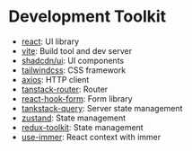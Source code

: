 # Development Toolkit

- [react](https://reactjs.org/): UI library
- [vite](https://vitejs.dev/): Build tool and dev server
- [shadcdn/ui](https://ui.shadcn.com/): UI components
- [tailwindcss](https://tailwindcss.com/): CSS framework
- [axios](https://axios-http.com/): HTTP client
- [tanstack-router](https://tanstack.com/router/latest): Router
- [react-hook-form](https://react-hook-form.com/): Form library
- [tankstack-query](https://tanstack.com/query/v3/): Server state management
- [zustand](https://zustand.surge.sh/): State management
- [redux-toolkit](https://redux-toolkit.js.org/): State management
- [use-immer](https://github.com/immerjs/use-immer): React context with immer